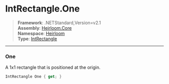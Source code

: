 # IntRectangle.One

> **Framework**: .NETStandard,Version=v2.1  
> **Assembly**: [Heirloom.Core][0]  
> **Namespace**: [Heirloom][0]  
> **Type**: [IntRectangle][1]  

--------------------------------------------------------------------------------

### One

A 1x1 rectangle that is positioned at the origin.

```cs
IntRectangle One { get; }
```

[0]: ../Heirloom.Core.md
[1]: Heirloom.IntRectangle.md
